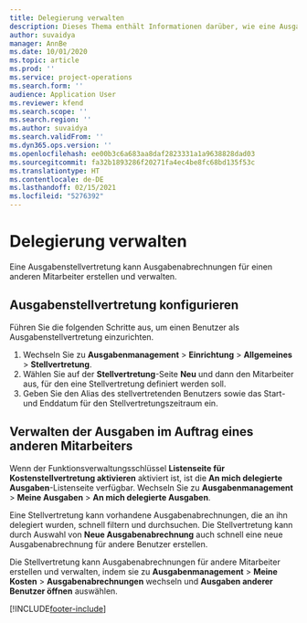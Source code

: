 ```yaml
---
title: Delegierung verwalten
description: Dieses Thema enthält Informationen darüber, wie eine Ausgabenstellvertretung Ausgabenabrechnungen für einen anderen Mitarbeiter erstellen und verwalten kann.
author: suvaidya
manager: AnnBe
ms.date: 10/01/2020
ms.topic: article
ms.prod: ''
ms.service: project-operations
ms.search.form: ''
audience: Application User
ms.reviewer: kfend
ms.search.scope: ''
ms.search.region: ''
ms.author: suvaidya
ms.search.validFrom: ''
ms.dyn365.ops.version: ''
ms.openlocfilehash: ee00b3c6a683aa8daf2823331a1a9638828dad03
ms.sourcegitcommit: fa32b1893286f20271fa4ec4be8fc68bd135f53c
ms.translationtype: HT
ms.contentlocale: de-DE
ms.lasthandoff: 02/15/2021
ms.locfileid: "5276392"
---
```

# <a name="manage-delegation"></a>Delegierung verwalten
Eine Ausgabenstellvertretung kann Ausgabenabrechnungen für einen anderen Mitarbeiter erstellen und verwalten.

## <a name="configuring-expense-delegation"></a>Ausgabenstellvertretung konfigurieren

Führen Sie die folgenden Schritte aus, um einen Benutzer als Ausgabenstellvertretung einzurichten. 
1. Wechseln Sie zu **Ausgabenmanagement** > **Einrichtung** > **Allgemeines** > **Stellvertretung**. 
2. Wählen Sie auf der **Stellvertretung**-Seite **Neu** und dann den Mitarbeiter aus, für den eine Stellvertretung definiert werden soll. 
3. Geben Sie den Alias des stellvertretenden Benutzers sowie das Start- und Enddatum für den Stellvertretungszeitraum ein.

## <a name="manage-expenses-on-behalf-of-another-employee"></a>Verwalten der Ausgaben im Auftrag eines anderen Mitarbeiters

Wenn der Funktionsverwaltungsschlüssel **Listenseite für Kostenstellvertretung aktivieren** aktiviert ist, ist die **An mich delegierte Ausgaben**-Listenseite verfügbar. Wechseln Sie zu **Ausgabenmanagement** > **Meine Ausgaben** > **An mich delegierte Ausgaben**.

Eine Stellvertretung kann vorhandene Ausgabenabrechnungen, die an ihn delegiert wurden, schnell filtern und durchsuchen. Die Stellvertretung kann durch Auswahl von **Neue Ausgabenabrechnung** auch schnell eine neue Ausgabenabrechnung für andere Benutzer erstellen.

Die Stellvertretung kann Ausgabenabrechnungen für andere Mitarbeiter erstellen und verwalten, indem sie zu **Ausgabenmanagement** > **Meine Kosten** > **Ausgabenabrechnungen** wechseln und **Ausgaben anderer Benutzer öffnen** auswählen.


[!INCLUDE[footer-include](../includes/footer-banner.md)]